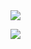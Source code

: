 <img src="https://capsule-render.vercel.app/api?type=waving&color=0%:ffabe1,100%:ffe6f7&height=270&section=header&text=welcome!&fontSize=70&fontColor=ffffff" />

<a href="https://www.instagram.com/hh__moa/" target="_blank"><img src="https://img.shields.io/badge/instagram-C689C6?style=flat-square&logo=instagram&logoColor=white"></a>
